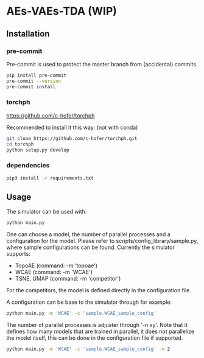 # AEs-VAEs-TDA (WIP)

## Installation 


### pre-commit
Pre-commit is used to protect the master branch from (accidental) commits. 

```bash
pip install pre-commit
pre-commit --version
pre-commit install
```

### torchph 
https://github.com/c-hofer/torchph

Recommended to install it this way: (not with conda)
```bash
git clone https://github.com/c-hofer/torchph.git
cd torchph
python setup.py develop
```

### dependencies
```bash
pip3 install -r requirements.txt
```
## Usage

The simulator can be used with:
```bash
python main.py
```

One can choose a model, the number of parallel processes and a configuration for the model.
Please refer to scripts/config_library/sample.py, where sample configurations can be found.
Currently the simulator supports:
- TopoAE (command: -m 'topoae')
- WCAE (command: -m 'WCAE')
- TSNE, UMAP (command: -m 'competitor')

For the competitors, the model is defined directly in the configuration file.

A configuration can be base to the simulator through for example:
```bash
python main.py -m 'WCAE' -c 'sample.WCAE_sample_config'
```

The number of parallel processes is adjuster through '-n xy'. Note that it defines how many models that are trained in parallel, it does not parallelize the model itself, this can be done in the configuration file if supported.

```bash
python main.py -m 'WCAE' -c 'sample.WCAE_sample_config' -n 2
```
